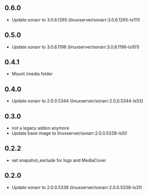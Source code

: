 ## 0.6.0

 - Update sonarr to 3.0.6.1265 (linuxserver/sonarr:3.0.6.1265-ls111)

## 0.5.0

 - Update sonarr to 3.0.6.1196 (linuxserver/sonarr:3.0.6.1196-ls101)

## 0.4.1

 - Mount /media folder

## 0.4.0

 - Update sonarr to 2.0.0.5344 (linuxserver/sonarr:2.0.0.5344-ls53)

## 0.3.0

 - not a legacy addon anymore
 - Update base image to linuxserver/sonarr:2.0.0.5338-ls50

## 0.2.2

 - set snapshot_exclude for logs and MediaCover
 
 ## 0.2.0

 - Update sonarr to 2.0.0.5338 (linuxserver/sonarr:2.0.0.5338-ls31)